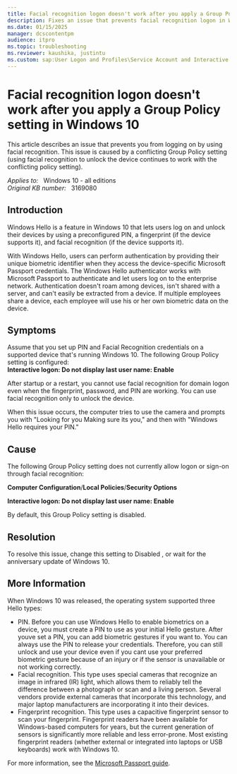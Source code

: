 ```yaml
---
title: Facial recognition logon doesn't work after you apply a Group Policy setting in Windows 10
description: Fixes an issue that prevents facial recognition logon in Windows 10.
ms.date: 01/15/2025
manager: dcscontentpm
audience: itpro
ms.topic: troubleshooting
ms.reviewer: kaushika, justintu
ms.custom: sap:User Logon and Profiles\Service Account and Interactive User Logon Issues and Credential Providers, csstroubleshoot
---
```

# Facial recognition logon doesn't work after you apply a Group Policy setting in Windows 10

This article describes an issue that prevents you from logging on by using facial recognition. This issue is caused by a conflicting Group Policy setting (using facial recognition to unlock the device continues to work with the conflicting policy setting).

_Applies to:_ &nbsp; Windows 10 - all editions  
_Original KB number:_ &nbsp; 3169080

## Introduction

Windows Hello is a feature in Windows 10 that lets users log on and unlock their devices by using a preconfigured PIN, a fingerprint (if the device supports it), and facial recognition (if the device supports it).

With Windows Hello, users can perform authentication by providing their unique biometric identifier when they access the device-specific Microsoft Passport credentials. The Windows Hello authenticator works with Microsoft Passport to authenticate and let users log on to the enterprise network. Authentication doesn't roam among devices, isn't shared with a server, and can't easily be extracted from a device. If multiple employees share a device, each employee will use his or her own biometric data on the device.

## Symptoms

Assume that you set up PIN and Facial Recognition credentials on a supported device that's running Windows 10. The following Group Policy setting is configured:  
**Interactive logon: Do not display last user name: Enable**

After startup or a restart, you cannot use facial recognition for domain logon even when the fingerprint, password, and PIN are working. You can use facial recognition only to unlock the device.

When this issue occurs, the computer tries to use the camera and prompts you with "Looking for you Making sure its you," and then with "Windows Hello requires your PIN."

## Cause

The following Group Policy setting does not currently allow logon or sign-on through facial recognition:

**Computer Configuration**/**Local Policies**/**Security Options**

**Interactive logon: Do not display last user name: Enable**

By default, this Group Policy setting is disabled.

## Resolution

To resolve this issue, change this setting to Disabled , or wait for the anniversary update of Windows 10.

## More Information

When Windows 10 was released, the operating system supported three Hello types:

- PIN. Before you can use Windows Hello to enable biometrics on a device, you must create a PIN to use as your initial Hello gesture. After youve set a PIN, you can add biometric gestures if you want to. You can always use the PIN to release your credentials. Therefore, you can still unlock and use your device even if you cant use your preferred biometric gesture because of an injury or if the sensor is unavailable or not working correctly.
- Facial recognition. This type uses special cameras that recognize an image in infrared (IR) light, which allows them to reliably tell the difference between a photograph or scan and a living person. Several vendors provide external cameras that incorporate this technology, and major laptop manufacturers are incorporating it into their devices.
- Fingerprint recognition. This type uses a capacitive fingerprint sensor to scan your fingerprint. Fingerprint readers have been available for Windows-based computers for years, but the current generation of sensors is significantly more reliable and less error-prone. Most existing fingerprint readers (whether external or integrated into laptops or USB keyboards) work with Windows 10.

For more information, see the [Microsoft Passport guide](/windows/security/identity-protection/hello-for-business/hello-identity-verification).
